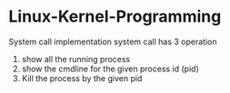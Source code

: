 # Linux-Kernel-Programming
System call implementation
system call has 3 operation
1. show all the running process 
2. show the cmdline for the given process id (pid)
3. Kill the process by the given pid
